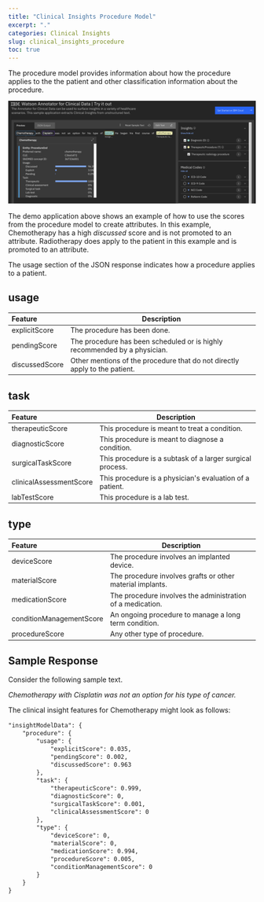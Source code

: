 ```yaml
---
title: "Clinical Insights Procedure Model"
excerpt: "."
categories: Clinical Insights
slug: clinical_insights_procedure
toc: true
---
```

<!--                                                                    -->
<!-- (C) Copyright Merative US L.P. and others 2020, 2023               -->
<!--                                                                    -->
<!-- SPDX-License-Identifier: Apache-2.0                                -->
<!--                                                                    -->

<!-- # Clinical Insights Procedure Model -->

The procedure model provides information about how the procedure applies to the the patient and other classification information about the procedure.

![procedure](../../images/procedure.png)

The demo application above shows an example of how to use the scores from the procedure model to create attributes.  In this example, Chemotherapy has a high _discussed_ score and is not promoted to an attribute.  Radiotherapy does apply to the patient in this example and is promoted to an attribute.

The usage section of the JSON response indicates how a procedure applies to a patient.

## usage

| Feature | Description |
|:--------|-------------|
| explicitScore | The procedure has been done. |
| pendingScore | The procedure has been scheduled or is highly recommended by a physician. |
| discussedScore | Other mentions of the procedure that do not directly apply to the patient. |

## task

| Feature | Description |
|:--------|-------------|
| therapeuticScore | This procedure is meant to treat a condition. |
| diagnosticScore | This procedure is meant to diagnose a condition. |
| surgicalTaskScore | This procedure is a subtask of a larger surgical process. |
| clinicalAssessmentScore | This procedure is a physician's evaluation of a patient. |
| labTestScore | This procedure is a lab test. |

## type

| Feature | Description |
|:--------|-------------|
| deviceScore | The procedure involves an implanted device. |
| materialScore | The procedure involves grafts or other material implants. |
| medicationScore | The procedure involves the administration of a medication. |
| conditionManagementScore | An ongoing procedure to manage a long term condition. |
| procedureScore | Any other type of procedure. |

## Sample Response

Consider the following sample text.

_Chemotherapy with Cisplatin was not an option for his type of cancer._

The clinical insight features for Chemotherapy might look as follows:

```
"insightModelData": {
	"procedure": {
		"usage": {
			"explicitScore": 0.035,
			"pendingScore": 0.002,
			"discussedScore": 0.963
		},
		"task": {
			"therapeuticScore": 0.999,
			"diagnosticScore": 0,
			"surgicalTaskScore": 0.001,
			"clinicalAssessmentScore": 0
		},
		"type": {
			"deviceScore": 0,
			"materialScore": 0,
			"medicationScore": 0.994,
			"procedureScore": 0.005,
			"conditionManagementScore": 0
		}
	}
}
```
